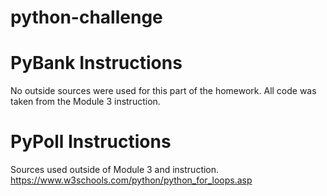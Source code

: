 # python-challenge

# PyBank Instructions

No outside sources were used for this part of the homework. All code was taken from the Module 3 instruction. 

# PyPoll Instructions

Sources used outside of Module 3 and instruction. 
https://www.w3schools.com/python/python_for_loops.asp

